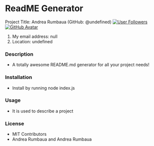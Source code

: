 # ReadME Generator
    
Project Title: Andrea Rumbaua (GitHub: @undefined) [![User Followers](https://img.shields.io/github/followers/undefined?style=social)](https://github.com/arumbaua366?tab=followers)
[![GitHub Avatar](https://avatars.githubusercontent.com/u/56378858?v=4)](https://github.com/arumbaua366)
1. My email address: null
2. Location: undefined
### Description
* A totally awesome README.md generator for all your project needs!
### Installation
* Install by running node index.js
### Usage
* It is used to describe a project
### License
* MIT
Contributors
* Andrea Rumbaua and Andrea Rumbaua
